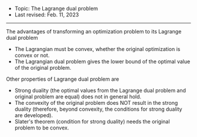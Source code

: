 - Topic: The Lagrange dual problem
- Last revised: Feb. 11, 2023

---

The advantages of transforming an optimization problem to its Lagrange dual problem

- The Lagrangian must be convex, whether the original optimization is convex or not.
- The Lagrangian dual problem gives the lower bound of the optimal value of the original problem.

Other properties of Lagrange dual problem are

- Strong duality (the optimal values from the Lagrange dual problem and original problem are equal) does not in general hold.
- The convexity of the original problem does NOT result  in the strong duality (therefore, beyond convexity, the conditions for strong duality are developed).
- Slater's theorem (condition for strong duality) needs the original problem to be convex.